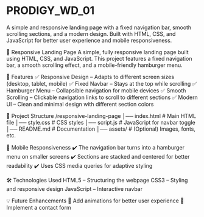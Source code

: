 # PRODIGY_WD_01
A simple and responsive landing page with a fixed navigation bar, smooth scrolling sections, and a modern design. Built with HTML, CSS, and JavaScript for better user experience and mobile responsiveness.

🚀 Responsive Landing Page
A simple, fully responsive landing page built using HTML, CSS, and JavaScript. This project features a fixed navigation bar, a smooth scrolling effect, and a mobile-friendly hamburger menu.

🎯 Features
✅ Responsive Design – Adapts to different screen sizes (desktop, tablet, mobile)
✅ Fixed Navbar – Stays at the top while scrolling
✅ Hamburger Menu – Collapsible navigation for mobile devices
✅ Smooth Scrolling – Clickable navigation links to scroll to different sections
✅ Modern UI – Clean and minimal design with different section colors

📂 Project Structure
/responsive-landing-page
│── index.html       # Main HTML file
│── style.css        # CSS styles
│── script.js        # JavaScript for navbar toggle
│── README.md        # Documentation
│── assets/          # (Optional) Images, fonts, etc.



📱 Mobile Responsiveness
✔️ The navigation bar turns into a hamburger menu on smaller screens
✔️ Sections are stacked and centered for better readability
✔️ Uses CSS media queries for adaptive styling

🛠 Technologies Used
HTML5 – Structuring the webpage
CSS3 – Styling and responsive design
JavaScript – Interactive navbar

💡 Future Enhancements
🔹 Add animations for better user experience
🔹 Implement a contact form
